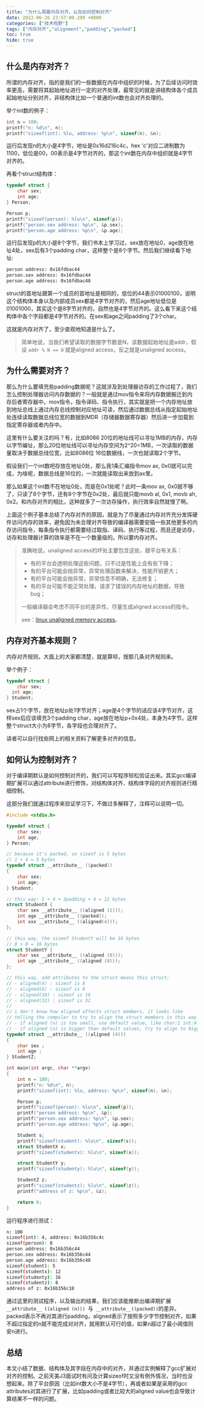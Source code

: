 ```yaml
---
title: "为什么需要内存对齐，以及如何控制对齐"
date: 2022-06-26 23:57:00.299 +0800
categories: ["技术视野"]
tags: ["内存对齐","alignment","padding","packed"]
toc: true
hide: true
---
```


## 什么是内存对齐？

所谓的内存对齐，指的是我们的一些数据在内存中组织的时候，为了后续访问时效率更高，需要将其起始地址进行一定的对齐处理，最常见的就是讲结构体各个成员起始地址分别对齐，非结构体比如一个普通的int数也会对齐处理的。

举个int数的例子：

```c
int n = 100;
printf("n: %d\n", n);
printf("sizeof(int): %lu, address: %p\n", sizeof(n), &n);
```

运行后发现n的大小是4字节，地址是0x16d216c4c，hex 'c'对应二进制数为1100，低位是00，00表示是4字节对齐的，那这个int数在内存中组织就是4字节对齐的。

再看个struct结构体：

```c
typedef struct {
    char sex;
    int age;
} Person;

Person p;
printf("sizeof(person): %lu\n", sizeof(p));
printf("person.sex address: %p\n", &p.sex);
printf("person.age address: %p\n", &p.age);
```

运行后发现p的大小是8个字节，我们书本上学习过，sex放在地址0，age放在地址4处，sex后有3个padding char，这样整个是8个字节。然后我们继续看下地址:

```bash
person address: 0x16fdbac44
person.sex address: 0x16fdbac44
person.age address: 0x16fdbac48
```

struct的首地址跟第一个成员的首地址是相同的，低位的44表示01000100，说明这个结构体本身以及内部成员sex都是4字节对齐的，然后age地址低位是01001000，其实这个是8字节对齐的，自然也是4字节对齐的。这么看下来这个结构体中各个字段都是4字节对齐的。在sex和age之间padding了3个char。

这就是内存对齐了，至少直观地知道是什么了。

> 简单地说，当我们希望读取的数据字节数是N，该数据起始地址是addr，假设 `addr % N == 0` 就是aligned access，反之就是unaligned access。

## 为什么需要对齐？

那么为什么要填充些padding数据呢？这就涉及到处理器访存的工作过程了，我们怎么控制处理器访问内存数据的？一般就是通过mov指令来将内存数据搬迁到内存后者寄存器中。mov指令，指令译码、指令执行，其实就是把一个内存地址放到地址总线上通过内存总线控制对应地址可读，然后通过数据总线从指定起始地址处连续读取数据总线位宽的数据到MDR（存储器数据寄存器）然后进一步加载到指定寄存器或者内存中。

这里有什么要关注的吗？有，比如8086 20位的地址线可以寻址1MB的内存，内存以字节编址，那么20位地址线可以寻址内存空间为2^20=1MB，一次读取的数据量取决于数据总线位宽，比如8086位 16位数据线，一次也就读取2个字节。

假设我们一个int数吧存放在地址0处，那么我1条汇编指令mov ax, 0x0就可以完成，为啥呢，数据总线是16位的，一次就能读取出来放到ax里。

那么如果这个int数不在地址0处，而是在0x1处呢？此时一条mov ax, 0x0就不够了，只读了8个字节，还有8个字节在0x2处，最后就只能movb al, 0x1, movb ah, 0x2。和内存对齐的相比，这种就多了一次访存操作，执行效率自然就慢了啊。

上面这个例子基本总结了内存对齐的原因，就是为了尽量通过内存对齐充分发挥硬件访问内存的效率，避免因为未合理对齐导致的编译器需要安插一些其他更多的内存访问指令，每条指令执行都需要经过取指、译码、执行等过程，而且还是访存，访存和处理器计算的效率是不在一个数量级的。所以要内存对齐。

> 准确地说，unaligned access的坏处主要包含这些，跟平台有关系：
>
> - 有的平台会透明处理这些问题，只不过是性能上会有些下降；
> - 有的平台可能会抛异常，异常处理函数来解决，性能开销更大；
> - 有的平台可能会抛异常，异常信息不明确，无法修复；
> - 有的平台可能不能正常处理，请求了错误的内存地址的数据，导致bug；
>
> 一般编译器会考虑不同平台的差异性，尽量生成aligned access的指令。
>
> see：[linux unaligned memory access](https://sourcegraph.com/github.com/torvalds/linux/-/blob/Documentation/core-api/unaligned-memory-access.rst)。

## 内存对齐基本规则？

内存对齐规则，大面上的大家都清楚，就是算呗，按那几条对齐规则来。

举个例子：

```c
typedef struct {
	char sex;
  int age;
} Student;
```

sex占1个字节，放在地址p处1字节对齐；age是4个字节的话应该4字节对齐，这样sex后应该填充3个padding char，age放在地址p+0x4处，本身为4字节。这样整个struct大小为8字节，各字段也合理对齐了。

读者可以自行找些网上的相关资料了解更多对齐的信息。

## 如何认为控制对齐？

对于编译期默认是如何控制对齐的，我们可以写程序轻松验证出来。其实gcc编译期扩展可以通过attribute进行修饰，对结构体对齐、结构体字段的对齐规则进行精细控制。

这部分我们就通过程序来验证学习下，不做过多解释了，注释可以说明一切。

```c
#include <stdio.h>

typedef struct {
    char sex;
    int age;
} Person;

// because it's packed, so sizeof is 5 bytes
// 1 + 4 = 5 bytes
typedef struct __attribute__ ((packed))
{
    char sex;
    int age;
} Student;

// this way: 1 + 4 + 3padding + 4 = 12 bytes
struct StudentX {
    char sex __attribute__ ((aligned (1)));
    int age __attribute__ ((packed));
    int xxx __attribute__ ((aligned(4)));
};

// this way, the sizeof StudentY will be 16 bytes
// 8 + 8 = 16 bytes
struct StudentY {
    char sex __attribute__ ((aligned (8)));
    int age __attribute__ ((aligned (8)));
};

// this way, add attributes to the struct means this struct:
// - aligned(4) : sizeof is 8
// - aligned(8) : sizeof is 8
// - aligned(16) : sizeof is 16
// - aligned(32) : sizeof is 32
//
// i don't know how aligned affects struct members, it looks like
// telling the compiler to try to align the struct members in this way:
// - if aligned (n) is too small, use default value, like char:1 int:4
// - if aligned (n) is bigger than default values, try to align to bigger boundary.
typedef struct __attribute__ ((aligned (4))) 
{
    char sex ;
    int age ;
} StudentZ;

int main(int argc, char **argv)
{
    int n = 100;
    printf("n: %d\n", n);
    printf("sizeof(int): %lu, address: %p\n", sizeof(n), &n);

    Person p;
    printf("sizeof(person): %lu\n", sizeof(p));
    printf("person address: %p\n", &p);
    printf("person.sex address: %p\n", &p.sex);
    printf("person.age address: %p\n", &p.age);

    Student s;
    printf("sizeof(student): %lu\n", sizeof(s));
    struct StudentX x;
    printf("sizeof(studentx): %lu\n", sizeof(x));

    struct StudentY y;
    printf("sizeof(studenty): %lu\n", sizeof(y));

    StudentZ z;
    printf("sizeof(studentz): %lu\n", sizeof(z));
    printf("address of z: %p\n", &z);

    return 0;
}
```

运行程序进行测试：

```bash
n: 100
sizeof(int): 4, address: 0x16b356c4c
sizeof(person): 8
person address: 0x16b356c44
person.sex address: 0x16b356c44
person.age address: 0x16b356c48
sizeof(student): 5
sizeof(studentx): 12
sizeof(studenty): 16
sizeof(studentz): 8
address of z: 0x16b356c18

```

通过这里的测试程序，以及输出的结果，我们应该能推断出编译期扩展 `__attribute__ ((aligned (n))) `与` __attribute__((packed))`的差异。packed表示不再对其进行padding，aligned表示了按照多少字节控制对齐，如果不超过指定的n就不能完成对对齐，就用默认可行的值，如果n超过了最小阈值则安n进行。

## 总结

本文小结了数据、结构体及其字段在内存中的对齐，并通过实例解释了gcc扩展对对齐的控制。之前天美J3面试时有问及计算sizeof时又没有例外情况，当时也没想起来。除了平台原因（比如int数大小不是4字节），再或者如果是采用的gcc attributes对其进行了扩展，比如padding或者比较大的aligned value也会导致计算结果不一样的问题。